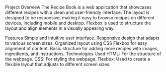 Project Overview
The Recipe Book is a web application that showcases different recipes with a clean and user-friendly interface. The layout is designed to be responsive, making it easy to browse recipes on different devices, including mobile and desktop. Flexbox is used to structure the layout and align elements in a visually appealing way.

Features
Simple and intuitive user interface.
Responsive design that adapts to various screen sizes.
Organized layout using CSS Flexbox for easy alignment of content.
Basic structure for adding more recipes with images, ingredients, and instructions.
Technologies Used
HTML: For the structure of the webpage.
CSS: For styling the webpage.
Flexbox: Used to create a flexible layout that adjusts to different screen sizes.

